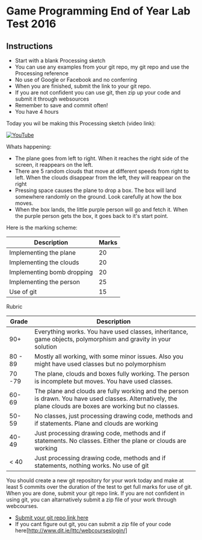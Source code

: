 # Game Programming End of Year Lab Test 2016

## Instructions
- Start with a blank Processing sketch
- You can use any examples from your git repo, my git repo and use the Processing reference
- No use of Google or Facebook and no conferring
- When you are finished, submit the link to your git repo.
- If you are not confident you can use git, then zip up your code and submit it through websources
- Remember to save and commit often!
- You have 4 hours

Today you wil be making this Processing sketch (video link):

[![YouTube](http://img.youtube.com/vi/dDDRhCHntU0/0.jpg)](https://www.youtube.com/watch?v=dDDRhCHntU0)

Whats happening:

- The plane goes from left to right. When it reaches the right side of the screen, it reappears on the left.
- There are 5 random clouds that move at different speeds from right to left. When the clouds disappear from the left, they will reappear on the right
- Pressing space causes the plane to drop a box. The box will land somewhere randomly on the ground. Look carefully at how the box moves.
- When the box lands, the little purple person will go and fetch it. When the purple person gets the box, it goes back to it's start point.

Here is the marking scheme:

| Description | Marks |
|-------------|-------|
| Implementing the plane | 20 |
| Implementing the clouds | 20 |
| Implementing bomb dropping | 20 |
| Implementing the person | 25 |
| Use of git | 15 |

Rubric

| Grade | Description |
|-------|-------------|
| 90+   | Everything works. You have used classes, inheritance, game objects, polymorphism  and gravity in your solution |
| 80 - 89 | Mostly all working, with some minor issues. Also you might have used classes but no polymorphism |
| 70 -79 | The plane, clouds and boxes fully working. The person is incomplete but moves. You have used classes. |
| 60-69 | The plane and clouds are fully working and the person is drawn. You have used classes. Alternatively, the plane clouds are boxes are working but no classes.
| 50-59 | No classes, just processing drawing code, methods and if statements. Plane and clouds are working
| 40-49 | Just processing drawing code, methods and if statements. No classes. Either the plane or clouds are working |
| < 40 | Just processing drawing code, methods and if statements, nothing works. No use of git |

You should create a new git repository for your work today and make at least 5 commits over the duration of the test to get full marks for use of git. When you are done, submit your git repo link. If you are not confident in using git, you can altarnatively submit a zip file of your work through webcourses.

- [Submit your git repo link here](https://docs.google.com/forms/d/1m7oIH1u7tkRS8lb2iEYmymxdhZNQQz3wd2bSd8w5E5k/viewform)
- If you cant figure out git, you can submit a zip file of your code here[http://www.dit.ie/lttc/webcourseslogin/]